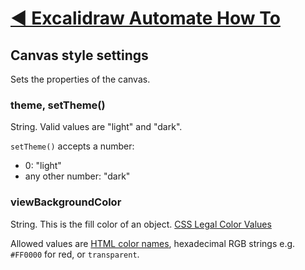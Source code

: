 # [◀ Excalidraw Automate How To](../readme.md)
## Canvas style settings
Sets the properties of the canvas. 

### theme, setTheme()
String. Valid values are "light" and "dark".

`setTheme()` accepts a number:
- 0: "light"
- any other number: "dark"

### viewBackgroundColor
String. This is the fill color of an object. [CSS Legal Color Values](https://www.w3schools.com/cssref/css_colors_legal.asp)

Allowed values are [HTML color names](https://www.w3schools.com/colors/colors_names.asp), hexadecimal RGB strings e.g. `#FF0000` for red, or `transparent`.